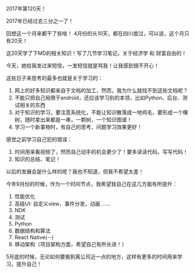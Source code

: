 2017年第120天！

2017年已经过去三分之一了！

回想这一个月来都干了些啥！
4月份的头10天，都在四川度过，可以说，这个月只有20天！

这20天学了下MD的相关知识！写了几节学习笔记，关于经济学 和 财富自由的！

今天，她给我发过来短信，一发短信就是骂我！让我感到很不开心！

这些日子来思考的最多也就是关于学习的：

1. 网上的好多知识都来自于文档的加工，然而，我为什么就找不到这些文档呢？
2. 不能只把自己局限于android，还应该学习别的本领，比如Python、后台、测试相关的东西
3. 对于知识的学习，要注意系统化，不能让知识散落成一地鸡毛，要形成一个棵树，随时拿出来都是一串，一颗树，一个知识图谱！
4. 学习一个新事物时，有自己的思考、问题学习效果更好！

感觉之前学习自己犯的错误：

1. 时间用来看视频了，然而自己动手的机会更少了！要多读读代码，写写代码！
2. 知识的总结、笔记！

以后的发展会是什么样的呢？我也不知道，但我不希望太差！

今年9月份的时候，作为一个时间节点，我希望我自己在这几方面有所提升：

1. 性能优化
2. 高级UI: 自定义view，事件分发，动画 ......
3. NDK
4. 测试
5. Python
6. 数据结构和算法
7. React Native(--)
8. 移动架构（项目架构方面，希望自己有所长进！）

5月底的时候，无论如何要搬到离公司近一点的地方，这样有更多的时间用来学习，提升自己！










